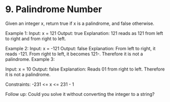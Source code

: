 # 9. Palindrome Number

Given an integer x, return true if x is a palindrome, and false otherwise.

Example 1:
Input: x = 121
Output: true
Explanation: 121 reads as 121 from left to right and from right to left.

Example 2:
Input: x = -121
Output: false
Explanation: From left to right, it reads -121. From right to left, it becomes 121-. Therefore it is not a palindrome.
Example 3:

Input: x = 10
Output: false
Explanation: Reads 01 from right to left. Therefore it is not a palindrome.
 
Constraints:
-231 <= x <= 231 - 1
 
Follow up: Could you solve it without converting the integer to a string?